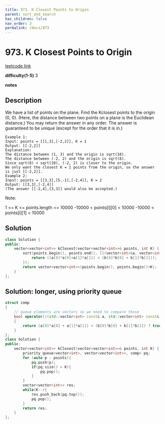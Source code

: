 ```yaml
---
title: 973. K Closest Points to Origin
parent: sort_and_search
has_children: false
nav_order: 3
permalink: /docs/973
---
```

# 973. K Closest Points to Origin
[leetcode link](https://leetcode.com/problems/k-closest-points-to-origin/)

**difficulty(1-5)** 
3

**notes**   


## Description
We have a list of points on the plane.  Find the Kclosest points to the origin (0, 0).
(Here, the distance between two points on a plane is the Euclidean distance.)
You may return the answer in any order.  The answer is guaranteed to be unique (except for the order that it is in.)
```
Example 1:
Input: points = [[1,3],[-2,2]], K = 1
Output: [[-2,2]]
Explanation: 
The distance between (1, 3) and the origin is sqrt(10).
The distance between (-2, 2) and the origin is sqrt(8).
Since sqrt(8) < sqrt(10), (-2, 2) is closer to the origin.
We only want the closest K = 1 points from the origin, so the answer is just [[-2,2]].
Example 2:
Input: points = [[3,3],[5,-1],[-2,4]], K = 2
Output: [[3,3],[-2,4]]
(The answer [[-2,4],[3,3]] would also be accepted.)
```

Note:

1 <= K <= points.length <= 10000
-10000 < points[i][0] < 10000
-10000 < points[i][1] < 10000

## Solution
```c++
class Solution {
public:
    vector<vector<int>> kClosest(vector<vector<int>>& points, int K) {
        sort(points.begin(), points.end(), [](vector<int>&a, vector<int>&b){
            return ((a[0]*a[0]+a[1]*a[1]) < (b[0]*b[0] + b[1]*b[1]));  
        });
        return vector<vector<int>>(points.begin(), points.begin()+K);
    }
};
```

## Solution: longer, using priority queue
```c++
struct comp
{
    // queue elements are vectors so we need to compare those
    bool operator()(std::vector<int> const& a, std::vector<int> const& b) const
    {
        return (a[0]*a[0] + a[1]*a[1]) < (b[0]*b[0] + b[1]*b[1]) ? true : false;
    }
};
class Solution {
public:
    vector<vector<int>> kClosest(vector<vector<int>>& points, int K) {
        priority_queue<vector<int>, vector<vector<int>>, comp> pq;
        for (auto p : points){
            pq.push(p);
            if(pq.size() > K){
                pq.pop();
            }
        }
        vector<vector<int>> res;
        while(K--){
            res.push_back(pq.top());
            pq.pop();
        }
        return res;
    }
};
```